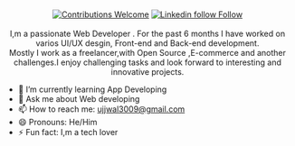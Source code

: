 <!-- [![Ujjwal Kumar header](https://raw.githubusercontent.com/rishiraj-acharya/rishiraj-acharya/master/cover.png)](https://Ujjwal3009.github.io/) -->
<p align="center">
<br/><a href="#contributing"><img alt="Contributions Welcome" src="https://img.shields.io/badge/contributions-welcome-brightgreen?style=for-the-badge&labelColor=black&logo=github"></a>  <a href="https://www.linkedin.com/ujjwal-kumar3009"><img alt="Linkedin follow Follow" src="https://img.shields.io/linkedin/connections/ujjwal-kumar3009?style=for-the-badge&color=09f&labelColor=black&logo=linkedin&label=@UJJWALKUMAR"></a><br/><br/>I,m a  passionate Web Developer . For the past 6 months I have worked on varios UI/UX desgin, Front-end and Back-end development.
<br/>
Mostly I work as a freelancer,with Open Source ,E-commerce and another challenges.I enjoy challenging tasks and look forward to interesting and innovative projects.


</p>


- 🌱 I’m currently learning App Developing
- 💬 Ask me about Web developing
- 📫 How to reach me: ujjwal3009@gmail.com
- 😄 Pronouns: He/Him
- ⚡ Fun fact: I,m a tech lover
